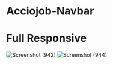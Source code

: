 # Acciojob-Navbar
# Full Responsive

![Screenshot (942)](https://user-images.githubusercontent.com/104264342/227812972-13b92c49-3dfa-4ede-a859-bff44b04a165.png)
![Screenshot (944)](https://user-images.githubusercontent.com/104264342/227813041-2a187a91-71b0-4b37-a596-f7e4b9349c78.png)
